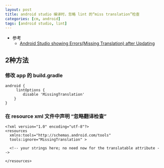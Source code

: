 ```yaml
---
layout: post
title: android studio 编译时，忽略 lint 的“miss translation”检查
categories: [cm, android]
tags: [android studio, lint]
---
```


* 参考
  * [Android Studio showing Errors(Missing Translation) after Updating](http://quabr.com/42646003/android-studio-showing-errorsmissing-translation-after-updating)


## 2种方法

### 修改 app 的 build.gradle

```
android {
     lintOptions {
        disable 'MissingTranslation'
    }
}
```

### 在 resource xml 文件中声明 “忽略翻译检查”

```
<?xml version="1.0" encoding="utf-8"?>
<resources
  xmlns:tools="http://schemas.android.com/tools"
  tools:ignore="MissingTranslation" >

  <!-- your strings here; no need now for the translatable attribute -->

</resources>
```






